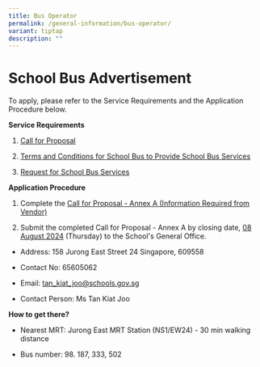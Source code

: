 ```yaml
---
title: Bus Operator
permalink: /general-information/bus-operator/
variant: tiptap
description: ""
---
```

<h1>School Bus Advertisement</h1>
<p></p>
<p>To apply, please refer to the Service Requirements and the Application
Procedure below.</p>
<p><strong>Service Requirements</strong>
</p>
<ol data-tight="true" class="tight">
<li>
<p><a href="/files/Bus Operator/1__Call_for_Proposals__For_Single_Bus_Service_.pdf" rel="noopener noreferrer nofollow" target="_blank">Call for Proposal</a>
</p>
</li>
<li>
<p><a href="/files/Bus Operator/terms and conditions for bus operator to provide school bus services.pdf" rel="noopener noreferrer nofollow" target="_blank">Terms and Conditions for School Bus to Provide School Bus Services</a>
</p>
</li>
<li>
<p><a href="/files/Bus Operator/request for school bus service.pdf" rel="noopener noreferrer nofollow" target="_blank">Request for School Bus Services</a>
</p>
<p></p>
</li>
</ol>
<p><strong>Application Procedure</strong>
</p>
<ol data-tight="true" class="tight">
<li>
<p>Complete the <a href="/files/Bus Operator/2__Information_from_Vendor__For_Single_Bus_Service_.pdf" rel="noopener noreferrer nofollow" target="_blank">Call for Proposal - Annex A (Information Required from Vendor)</a>
</p>
</li>
<li>
<p>Submit the completed Call for Proposal - Annex A by closing date, <u>08 August 2024</u> (Thursday)
to the School's General Office.</p>
</li>
</ol>
<ul data-tight="true" class="tight">
<li>
<p>Address: 158 Jurong East Street 24 Singapore, 609558</p>
</li>
<li>
<p>Contact No: 65605062</p>
</li>
<li>
<p>Email: <a href="mailto:tan_kiat_joo@schools.gov.sg" rel="noopener noreferrer nofollow" target="_blank">tan_kiat_joo@schools.gov.sg</a>
</p>
</li>
<li>
<p>Contact Person: Ms Tan Kiat Joo</p>
</li>
</ul>
<p></p>
<p><strong>How to get there?</strong>
</p>
<ul data-tight="true" class="tight">
<li>
<p>Nearest MRT: Jurong East MRT Station (NS1/EW24) - 30 min walking distance</p>
</li>
<li>
<p>Bus number: 98. 187, 333, 502</p>
</li>
</ul>
<p></p>